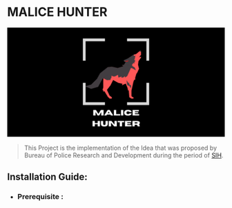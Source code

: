# MALICE HUNTER

![malice_hunter](https://raw.githubusercontent.com/visionarysec/RK305_BRAHMASTRA/master/Malice_Hunter.png?token=AK2HFTHILVJL3VFYH7CHYWK7FYMMY)

>This Project is the implementation of the Idea that was proposed by Bureau of Police Research and Development during the period of [SIH](https://sih.gov.in).

## Installation Guide:

* ### Prerequisite :

